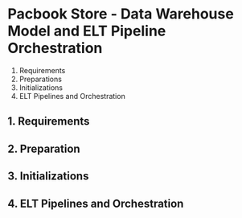 # Pacbook Store - Data Warehouse Model and ELT Pipeline Orchestration

1. Requirements
2. Preparations
3. Initializations
4. ELT Pipelines and Orchestration

## 1. Requirements
## 2. Preparation
## 3. Initializations
## 4. ELT Pipelines and Orchestration

